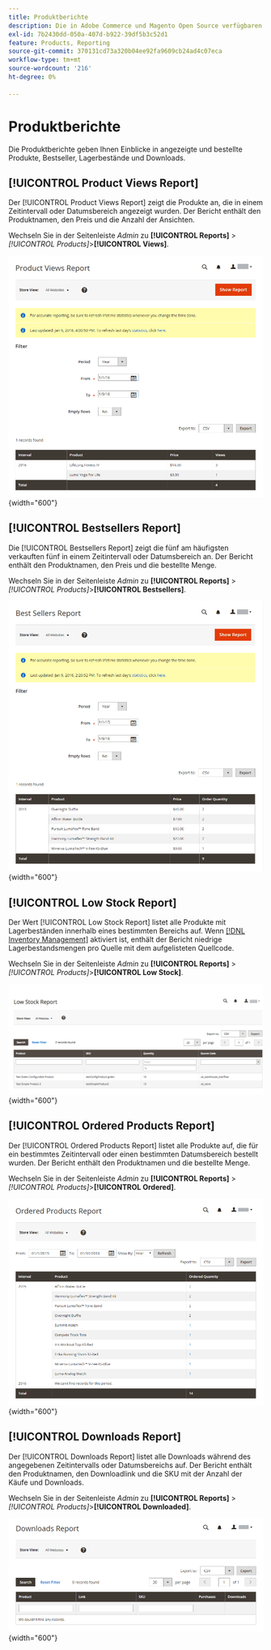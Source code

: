 ```yaml
---
title: Produktberichte
description: Die in Adobe Commerce und Magento Open Source verfügbaren Produktberichte geben Ihnen Einblicke in angezeigte und bestellte Produkte, Bestseller, Lagerbestände und Downloads.
exl-id: 7b2430dd-050a-407d-b922-39df5b3c52d1
feature: Products, Reporting
source-git-commit: 370131cd73a320b04ee92fa9609cb24ad4c07eca
workflow-type: tm+mt
source-wordcount: '216'
ht-degree: 0%

---
```


# Produktberichte

Die Produktberichte geben Ihnen Einblicke in angezeigte und bestellte Produkte, Bestseller, Lagerbestände und Downloads.

## [!UICONTROL Product Views Report]

Der [!UICONTROL Product Views Report] zeigt die Produkte an, die in einem Zeitintervall oder Datumsbereich angezeigt wurden. Der Bericht enthält den Produktnamen, den Preis und die Anzahl der Ansichten.

Wechseln Sie in der Seitenleiste _Admin_ zu **[!UICONTROL Reports]** > _[!UICONTROL Products]_>**[!UICONTROL Views]**.

![Bericht &quot;Produktansichten&quot;](./assets/product-views.png){width="600"}

## [!UICONTROL Bestsellers Report]

Die [!UICONTROL Bestsellers Report] zeigt die fünf am häufigsten verkauften fünf in einem Zeitintervall oder Datumsbereich an. Der Bericht enthält den Produktnamen, den Preis und die bestellte Menge.

Wechseln Sie in der Seitenleiste _Admin_ zu **[!UICONTROL Reports]** > _[!UICONTROL Products]_>**[!UICONTROL Bestsellers]**.

![Bestseller-Bericht](./assets/bestsellers.png){width="600"}

## [!UICONTROL Low Stock Report]

Der Wert [!UICONTROL Low Stock Report] listet alle Produkte mit Lagerbeständen innerhalb eines bestimmten Bereichs auf. Wenn [[!DNL Inventory Management]](../inventory-management/introduction.md) aktiviert ist, enthält der Bericht niedrige Lagerbestandsmengen pro Quelle mit dem aufgelisteten Quellcode.

Wechseln Sie in der Seitenleiste _Admin_ zu **[!UICONTROL Reports]** > _[!UICONTROL Products]_>**[!UICONTROL Low Stock]**.

![Bericht &quot;Geringer Bestand&quot;](./assets/low-stock.png){width="600"}

## [!UICONTROL Ordered Products Report]

Der [!UICONTROL Ordered Products Report] listet alle Produkte auf, die für ein bestimmtes Zeitintervall oder einen bestimmten Datumsbereich bestellt wurden. Der Bericht enthält den Produktnamen und die bestellte Menge.

Wechseln Sie in der Seitenleiste _Admin_ zu **[!UICONTROL Reports]** > _[!UICONTROL Products]_>**[!UICONTROL Ordered]**.

![Bericht zu bestellten Produkten](./assets/products-ordered.png){width="600"}

## [!UICONTROL Downloads Report]

Der [!UICONTROL Downloads Report] listet alle Downloads während des angegebenen Zeitintervalls oder Datumsbereichs auf. Der Bericht enthält den Produktnamen, den Downloadlink und die SKU mit der Anzahl der Käufe und Downloads.

Wechseln Sie in der Seitenleiste _Admin_ zu **[!UICONTROL Reports]** > _[!UICONTROL Products]_>**[!UICONTROL Downloaded]**.

![Download-Bericht](./assets/downloads.png){width="600"}
